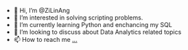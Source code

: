 - 👋 Hi, I’m @ZiLinAng
- 👀 I’m interested in solving scripting problems.
- 🌱 I’m currently learning Python and enchancing my SQL
- 💞️ I’m looking to discuss about Data Analytics related topics
- 📫 How to reach me [...](https://www.linkedin.com/in/avery-zi-lin-ang-35b232111)

<!---
ZiLinAng/ZiLinAng is a ✨ special ✨ repository because its `README.md` (this file) appears on your GitHub profile.
You can click the Preview link to take a look at your changes.
--->
